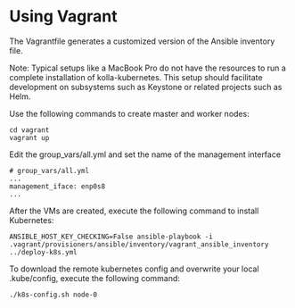 # Using Vagrant

The Vagrantfile generates a customized version of the Ansible inventory file. 

Note: Typical setups like a MacBook Pro do not have the resources to run a  
complete installation of kolla-kubernetes. This setup should facilitate development
on subsystems such as Keystone or related projects such as Helm.

Use the following commands to create master and worker nodes:

```
cd vagrant
vagrant up

``` 

Edit the group_vars/all.yml and set the name of the management interface

```
# group_vars/all.yml
...
management_iface: enp0s8
...

```

After the VMs are created, execute the following command to install Kubernetes:

```
ANSIBLE_HOST_KEY_CHECKING=False ansible-playbook -i .vagrant/provisioners/ansible/inventory/vagrant_ansible_inventory ../deploy-k8s.yml
```

To download the remote kubernetes config and overwrite your local .kube/config, execute the following command:

```
./k8s-config.sh node-0

```